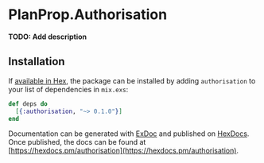 # PlanProp.Authorisation

**TODO: Add description**

## Installation

If [available in Hex](https://hex.pm/docs/publish), the package can be installed
by adding `authorisation` to your list of dependencies in `mix.exs`:

```elixir
def deps do
  [{:authorisation, "~> 0.1.0"}]
end
```

Documentation can be generated with [ExDoc](https://github.com/elixir-lang/ex_doc)
and published on [HexDocs](https://hexdocs.pm). Once published, the docs can
be found at [https://hexdocs.pm/authorisation](https://hexdocs.pm/authorisation).

